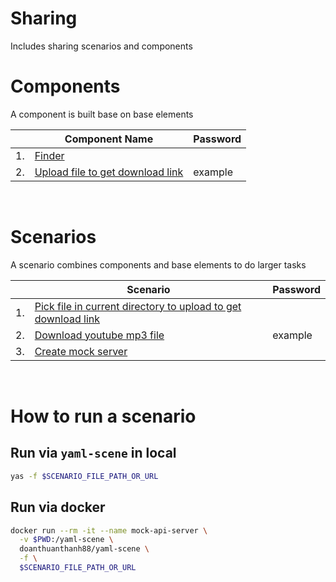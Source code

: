 # Sharing
Includes sharing scenarios and components

# Components
A component is built base on base elements

| | Component Name | Password |
| --- | --- | --- |
| 1. | [Finder](https://raw.githubusercontent.com/doanthuanthanh88/yaml-scene/main/sharing/components/finder.yas.yaml) | |
| 2. | [Upload file to get download link](https://raw.githubusercontent.com/doanthuanthanh88/yas-http/main/sharing/upload/tmpfiles) | example |

<br/>

# Scenarios
A scenario combines components and base elements to do larger tasks

| | Scenario | Password |
| --- | --- | --- |
| 1. | [Pick file in current directory to upload to get download link](https://raw.githubusercontent.com/doanthuanthanh88/yas-http/main/sharing/upload/pick_file_to_upload.yas.yaml) | |
| 2. | [Download youtube mp3 file](https://raw.githubusercontent.com/doanthuanthanh88/yas-http/main/sharing/youtube_audio/download_youtube) | example |
| 3. | [Create mock server](https://raw.githubusercontent.com/doanthuanthanh88/yas-http/main/sharing/dynamic_server/Server.yaml) | |

<br/>

# How to run a scenario

## Run via `yaml-scene` in local
```sh
yas -f $SCENARIO_FILE_PATH_OR_URL
```

## Run via docker
```sh
docker run --rm -it --name mock-api-server \
  -v $PWD:/yaml-scene \
  doanthuanthanh88/yaml-scene \
  -f \
  $SCENARIO_FILE_PATH_OR_URL
```